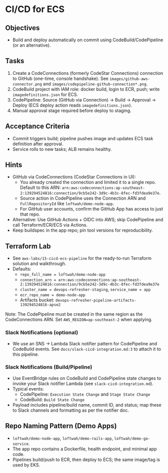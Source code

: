 # CI/CD for ECS

## Objectives

- Build and deploy automatically on commit using CodeBuild/CodePipeline (or an alternative).

## Tasks

1. Create a CodeConnections (formerly CodeStar Connections) connection to GitHub (one-time, console handshake). See `images/github-aws-connector.png` and `images/codepipeline-github-connection*.png`.
2. CodeBuild project with IAM role: docker build, login to ECR, push; write `imagedefinitions.json` for ECS.
3. CodePipeline: Source (GitHub via Connection) → Build → Approval → Deploy (ECS deploy action reads `imagedefinitions.json`).
4. Manual approval stage required before deploy to staging.

## Acceptance Criteria

- Commit triggers build; pipeline pushes image and updates ECS task definition after approval.
- Service rolls to new tasks; ALB remains healthy.

## Hints

- GitHub via CodeConnections (CodeStar Connections in UI):
  - You already created the connection and limited it to a single repo. Default to this ARN: `arn:aws:codeconnections:ap-southeast-2:139294524816:connection/9cb5e242-3d9c-4b3c-8fec-fd3fdea9e37e`.
  - Source action in CodePipeline uses the Connection ARN and `FullRepositoryId` like `loftwah/demo-node-app`.
  - For GitHub user accounts, confirm the GitHub App has access to just that repo.
- Alternative: Use GitHub Actions + OIDC into AWS; skip CodePipeline and call Terraform/ECR/ECS via Actions.
- Keep buildspec in the app repo; pin tool versions for reproducibility.

## Terraform Lab

- See `aws-labs/15-cicd-ecs-pipeline` for the ready-to-run Terraform solution and walkthrough.
- Defaults:
  - `repo_full_name = loftwah/demo-node-app`
  - `connection_arn = arn:aws:codeconnections:ap-southeast-2:139294524816:connection/9cb5e242-3d9c-4b3c-8fec-fd3fdea9e37e`
  - `cluster_name = devops-refresher-staging`, `service_name = app`
  - `ecr_repo_name = demo-node-app`
  - Artifacts bucket: `devops-refresher-pipeline-artifacts-139294524816-apse2`

Note: The CodePipeline must be created in the same region as the CodeConnections ARN. Set `AWS_REGION=ap-southeast-2` when applying.

### Slack Notifications (optional)

- We use an SNS → Lambda Slack notifier pattern for CodePipeline and CodeBuild events. See `docs/slack-cicd-integration.md:3` to attach it to this pipeline.

### Slack Notifications (Build/Pipeline)

- Use EventBridge rules on CodeBuild and CodePipeline state changes to invoke your Slack notifier Lambda (see `slack-cicd-integration.md`).
- Typical events:
  - CodePipeline: `Execution State Change` and `Stage State Change`
  - CodeBuild: `Build State Change`
- Payload includes pipeline/build name, commit ID, and status; map these to Slack channels and formatting as per the notifier doc.

## Repo Naming Pattern (Demo Apps)

- `loftwah/demo-node-app`, `loftwah/demo-rails-app`, `loftwah/demo-go-service`.
- The app repo contains a Dockerfile, health endpoint, and minimal app code.
- Pipelines build/push to ECR, then deploy to ECS; the same image/tag is used by EKS.
